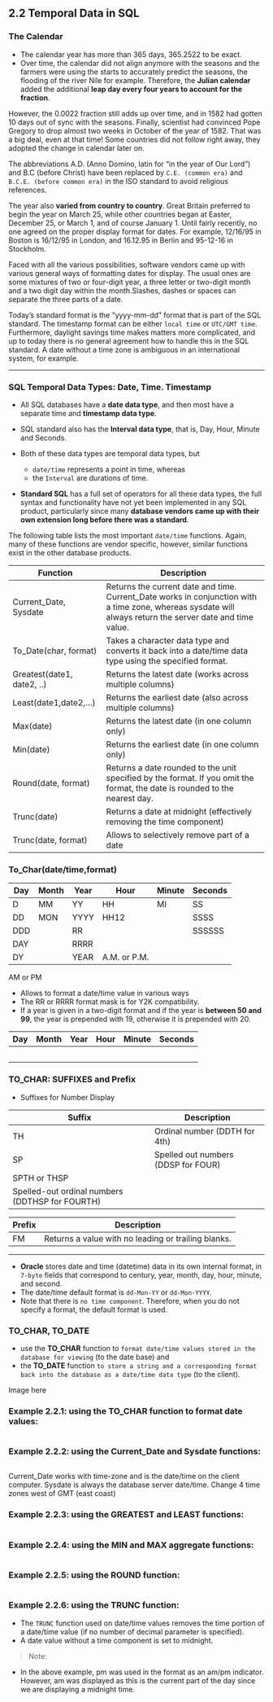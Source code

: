 ## 2.2 Temporal Data in SQL

### The Calendar

* The calendar year has more than 365 days, 365.2522 to be exact. 
* Over time, the calendar did not align anymore with the seasons and the farmers were using the starts to accurately predict the seasons, the flooding of the river Nile for example. Therefore, the **Julian calendar** added the additional **leap day every four years to account for the fraction**. 

However, the 0.0022 fraction still adds up over time, and in 1582 had gotten 10 days out of sync with the seasons. Finally, scientist had convinced Pope Gregory to drop almost two weeks in October of the year of 1582. That was a big deal, even at that time! Some countries did not follow right away, they adopted the change in calendar later on.

The abbreviations A.D. (Anno Domino, latin for “in the year of Our Lord”) and B.C (before Christ) have been replaced by `C.E. (common era)` and `B.C.E. (before common era)` in the ISO standard to avoid religious references.

The year also **varied from country to country**. Great Britain preferred to begin the year on March 25, while other countries began at Easter, December 25, or March 1, and of course January 1.
Until fairly recently, no one agreed on the proper display format for dates. For example, 12/16/95 in Boston is 16/12/95 in London, and 16.12.95 in Berlin and 95-12-16 in Stockholm.

Faced with all the various possibilities, software vendors came up with various general ways of formatting dates for display. The usual ones are some mixtures of two or four-digit year, a three letter or two-digit month and a two digit day within the month.Slashes, dashes or spaces can separate the three parts of a date.

Today’s standard format is the “yyyy-mm-dd” format that is part of the SQL standard.
The timestamp format can be either `local time` or `UTC/GMT time`.
Furthermore, daylight savings time makes matters more complicated, and up to today there is no general agreement how to handle this in the SQL standard. A date without a time zone is ambiguous in an international system, for example.

***

### SQL **Temporal Data Types**: Date, Time. Timestamp

* All SQL databases have a **date data type**, and then most have a separate time and **timestamp data type**. 
* SQL standard also has the **Interval data type**, that is, Day, Hour, Minute and Seconds. 
* Both of these data types are temporal data types, but 
  * `date/time` represents a point in time, whereas 
  * the `Interval` are durations of time.

* **Standard SQL** has a full set of operators for all these data types, the full syntax and functionality have not yet been implemented in any SQL product, particularly since many **database vendors came up with their own extension long before there was a standard**.

The following table lists the most important `date/time` functions. Again, many of these functions are vendor specific, however, similar functions exist in the other database products.

|  Function  | Description  |
|-------|-----|
| Current_Date, Sysdate  | Returns the current date and time. Current_Date works in conjunction with a time zone, whereas sysdate will always return the server date and time value.  | 
|  To_Date(char, format)  |  Takes a character data type and converts it back into a date/time data type using the specified format.  | 
 |  Greatest(date1, date2, ..)  |  Returns the latest date (works across multiple columns) | 
|  Least(date1,date2,…)  |  Returns the earliest date (also across multiple columns)  | 
 |  Max(date)  |  Returns the latest date (in one column only) | 
 | Min(date)   |  Returns the earliest date (in one column only)  | 
 |  Round(date, format)  |  Returns a date rounded to the unit specified by the format. If you omit the format, the date is rounded to the nearest day. | 
 |  Trunc(date)  |  Returns a date at midnight (effectively removing the time component)  | 
 |  Trunc(date, format) |  Allows to selectively remove part of a date  | 




### To_Char(date/time,format)

| Day  | Month | Year   | Hour   | Minute   | Seconds |
|-------|-----|----------|----------|----------|----------|
| D | MM  | YY  | HH | MI   | SS  |
|  DD  | MON  | YYYY  | HH12 |    |  SSSS |
| DDD |   |  RR |  |    | SSSSSS  |
|  DAY  |   | RRRR  |  |    |   |
| DY |   | YEAR  | A.M. or P.M. |    |   |

AM or PM

* Allows to format a date/time value in various ways
* The RR or RRRR format mask is for Y2K compatibility. 
* If a year is given in a two-digit format and if the year is **between 50 and 99**, the year is prepended with 19, otherwise it is prepended with 20.




| Day  | Month | Year   | Hour   | Minute   | Seconds |
|-------|-----|----------|----------|----------|----------|
|  |   |   |  |    |   |
|    |   |   |  |    |   |
|  |   |   |  |    |   |
|    |   |   |  |    |   |
|  |   |   |  |    |   |


### TO_CHAR: SUFFIXES and Prefix

* Suffixes for Number Display

|  Suffix  | Description  |
|-------|-----|
|  TH | Ordinal number (DDTH for 4th)   | 
|  SP  |  Spelled out numbers (DDSP for FOUR)  |
|  SPTH or THSP
  |  Spelled-out ordinal numbers (DDTHSP for FOURTH)  |

|  Prefix  | Description  |
|-------|-----|
| FM  |  Returns a value with no leading or trailing blanks.  | 

***

* **Oracle** stores date and time (datetime) data in its own internal format, in `7-byte` fields that correspond to century, year, month, day, hour, minute, and second. 
* The date/time default format is `dd-Mon-YY` or `dd-Mon-YYYY`. 
* Note that there is `no time component`. Therefore, when you do not specify a format, the default format is used.

### TO_CHAR, TO_DATE

* use the **TO_CHAR** function to `format date/time values stored in the database for viewing` (to the date base)
 and 
* the **TO_DATE**  function `to store a string and a corresponding format back into the database as a date/time data type` (to the client).

Image here

### Example 2.2.1: using the TO_CHAR function to format date values:

```SQL

```

### Example 2.2.2:  using the Current_Date and Sysdate functions:

```SQL

```

Current_Date works with time-zone and is the date/time on the client computer. Sysdate is always the database server date/time. Change 4 time zones  west of GMT (east coast)


### Example 2.2.3: using the GREATEST and LEAST functions: 

```SQL

```


### Example 2.2.4: using the MIN and MAX aggregate functions:

```SQL

```

### Example 2.2.5: using the ROUND function: 

```SQL

```

### Example 2.2.6: using the TRUNC function: 

* The `TRUNC` function used on date/time values removes the time portion of a date/time value (if no number of decimal parameter is specified). 
* A date value without a time component is set to midnight.
 
> Note: 
* In the above example, pm was used in the format as an am/pm indicator. However, am was displayed as this is the current part of the day since we are displaying a midnight time.



